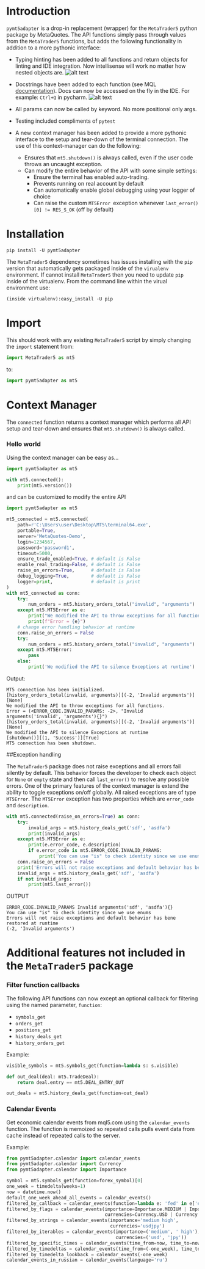 # Introduction

`pymt5adapter` is a drop-in replacement (wrapper) for the `MetaTrader5` python package by MetaQuotes. 
The API functions simply pass through values from the `MetaTrader5` functions, but adds the following functionality
in addition to a more pythonic interface:

 - Typing hinting has been added to all functions and return objects for linting and IDE integration. 
 Now intellisense will work no matter how nested objects are. ![alt text][intellisence_screen]
 - Docstrings have been added to each function 
 (see MQL [documentation](https://www.mql5.com/en/docs/integration/python_metatrader5)). 
 Docs can now be accessed on the fly in the IDE. For example: `Ctrl+Q` in pycharm. ![alt text][docs_screen]
 - All params can now be called by keyword. No more positional only args.
 - Testing included compliments of `pytest`
 - A new context manager has been added to provide a more pythonic interface to the setup and tear-down 
 of the terminal connection. The use of this context-manager can do the following: 
 
   - Ensures that `mt5.shutdown()` is always called, even if the user code throws an uncaught exception.
   - Can modify the entire behavior of the API with some simple settings:
      - Ensure the terminal has enabled auto-trading.
      - Prevents running on real account by default
      - Can automatically enable global debugging using your logger of choice
      - Can raise the custom `MT5Error `exception whenever `last_error()[0] != RES_S_OK` (off by default)


# Installation

```
pip install -U pymt5adapter
```
 
The `MetaTrader5` dependency sometimes has issues installing with the `pip` version that automatically gets 
packaged inside of the `virualenv` environment. If cannot install `MetaTrader5` then you need to update `pip` 
inside of the virtualenv. From the command line within the virual environment use:

```
(inside virtualenv):easy_install -U pip
```

# Import  
This should work with any existing `MetaTrader5` script by simply changing the `import` statement from:  
```python
import MetaTrader5 as mt5 
```
to:  
```python
import pymt5adapter as mt5 
``` 
     
# Context Manager

The `connected` function returns a context manager which performs all API setup and tear-down and ensures 
that `mt5.shutdown()` is always called. 

### Hello world

Using the context manager can be easy as...

```python
import pymt5adapter as mt5

with mt5.connected():
    print(mt5.version())

```

and can be customized to modify the entire API

```python
import pymt5adapter as mt5

mt5_connected = mt5.connected(
    path=r'C:\Users\user\Desktop\MT5\terminal64.exe',
    portable=True,
    server='MetaQuotes-Demo',
    login=1234567,
    password='password1',
    timeout=5000,
    ensure_trade_enabled=True, # default is False
    enable_real_trading=False, # default is False
    raise_on_errors=True,      # default is False
    debug_logging=True,        # default is False
    logger=print,              # default is print
)
with mt5_connected as conn:
    try:
        num_orders = mt5.history_orders_total("invalid", "arguments")
    except mt5.MT5Error as e:
        print("We modified the API to throw exceptions for all functions.")
        print(f"Error = {e}")
    # change error handling behavior at runtime
    conn.raise_on_errors = False
    try:
        num_orders = mt5.history_orders_total("invalid", "arguments")
    except mt5.MT5Error:
        pass
    else:
        print('We modified the API to silence Exceptions at runtime')

```

Output:

```
MT5 connection has been initialized.
[history_orders_total(invalid, arguments)][(-2, 'Invalid arguments')][None]
We modified the API to throw exceptions for all functions.
Error = (<ERROR_CODE.INVALID_PARAMS: -2>, "Invalid arguments('invalid', 'arguments'){}")
[history_orders_total(invalid, arguments)][(-2, 'Invalid arguments')][None]
We modified the API to silence Exceptions at runtime
[shutdown()][(1, 'Success')][True]
MT5 connection has been shutdown.

```

##Exception handling

The `MetaTrader5` package does not raise exceptions and all errors fail silently
by default. This behavior forces the developer to check each object for 
`None` or `empty` state and then call `last_error()` to resolve any possible errors.
One of the primary features of the context manager is extend the ability
to toggle exceptions on/off globally. All raised exceptions are of type `MT5Error`. The
`MT5Error` exception has two properties which are `error_code` and `description`. 

```python
with mt5.connected(raise_on_errors=True) as conn:
    try:
        invalid_args = mt5.history_deals_get('sdf', 'asdfa')
        print(invalid_args)
    except mt5.MT5Error as e:
        print(e.error_code, e.description)
        if e.error_code is mt5.ERROR_CODE.INVALID_PARAMS:
            print('You can use "is" to check identity since we use enums')
    conn.raise_on_errors = False
    print('Errors will not raise exceptions and default behavior has bene restored at runtime')
    invalid_args = mt5.history_deals_get('sdf', 'asdfa')
    if not invalid_args:
        print(mt5.last_error())
```
OUTPUT
```
ERROR_CODE.INVALID_PARAMS Invalid arguments('sdf', 'asdfa'){}
You can use "is" to check identity since we use enums
Errors will not raise exceptions and default behavior has bene restored at runtime
(-2, 'Invalid arguments')
```

# Additional features not included in the `MetaTrader5` package

### Filter function callbacks

The following API functions can now except an optional callback for filtering using the named parameter, `function`:
* `symbols_get`
* `orders_get`
* `positions_get`
* `history_deals_get`
* `history_orders_get`

Example:

```python
visible_symbols = mt5.symbols_get(function=lambda s: s.visible)

def out_deal(deal: mt5.TradeDeal):
    return deal.entry == mt5.DEAL_ENTRY_OUT

out_deals = mt5.history_deals_get(function=out_deal)
```

### Calendar Events
Get economic calendar events from mql5.com using the `calendar_events` function. The function is memoized so
repeated calls pulls event data from cache instead of repeated calls to the server. 

Example:
```python
from pymt5adapter.calendar import calendar_events
from pymt5adapter.calendar import Currency
from pymt5adapter.calendar import Importance

symbol = mt5.symbols_get(function=forex_symbol)[0]
one_week = timedelta(weeks=1)
now = datetime.now()
default_one_week_ahead_all_events = calendar_events()
filtered_by_callback = calendar_events(function=lambda e: 'fed' in e['event_name'].lower())
filtered_by_flags = calendar_events(importance=Importance.MEDIUM | Importance.HIGH,
                                    currencies=Currency.USD | Currency.JPY)
filtered_by_strings = calendar_events(importance='medium high',
                                      currencies='usdjpy')
filtered_by_iterables = calendar_events(importance=('medium', ' high'),
                                        currencies=('usd', 'jpy'))
filtered_by_specific_times = calendar_events(time_from=now, time_to=now + one_week)
filtered_by_timedeltas = calendar_events(time_from=(-one_week), time_to=one_week)
filtered_by_timedelta_lookback = calendar_events(-one_week)
calendar_events_in_russian = calendar_events(language='ru')
```

[intellisence_screen]: https://github.com/nicholishen/pymt5adapter/raw/master/images/intellisense_screen.jpg "intellisence example"
[docs_screen]: https://github.com/nicholishen/pymt5adapter/raw/master/images/docs_screen.jpg "quick docs example"